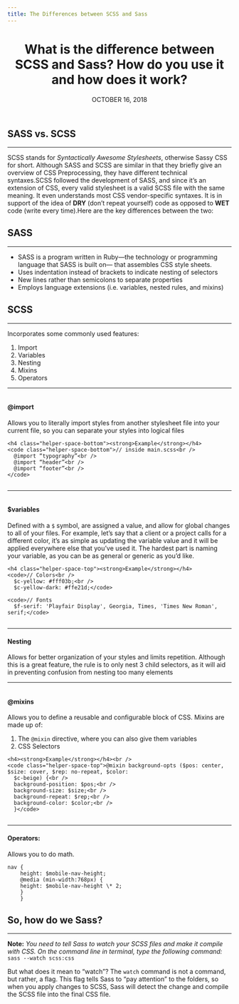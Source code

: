 ```yaml
---
title: The Differences between SCSS and Sass
---
```


<main class='blogposts__container'>
  <header class='header-main'>
    <h1>What is the difference between SCSS and Sass? How do you use it and how does it work?</h1>
    <time datetime="2018-10-16">OCTOBER 16, 2018</time>
  </header>

  <h2>SASS vs. SCSS</h2>
  <hr />
  <p>SCSS stands for <em>Syntactically Awesome Stylesheets</em>, otherwise Sassy CSS for short. Although SASS and SCSS
    are similar in that they briefly give an overview of CSS Preprocessing, they have different technical syntaxes.SCSS
    followed the development of SASS, and since it’s an extension of CSS, every valid stylesheet is a valid SCSS file
    with the same meaning. It even understands most CSS vendor-specific syntaxes. It is in support of the idea of
    <strong>DRY</strong> (don’t repeat yourself) code as opposed to <strong>WET</strong> code (write every time).Here
    are the key differences between the two:</p>

  <h2>SASS</h2>
  <hr />
  <ul class="blogpost--ul-indent">
    <li>SASS is a program written in Ruby—the technology or programming language that SASS is built on— that
      assembles
      CSS style sheets.</li>
    <li>Uses indentation instead of brackets to indicate nesting of selectors</li>
    <li>New lines rather than semicolons to separate properties</li>
    <li>Employs language extensions (i.e. variables, nested rules, and mixins)</li>
  </ul>

  <h2>SCSS</h2>
  <hr />
  <p>Incorporates some commonly used features:</p>
  <ol class="blogpost--ol-indent">
    <li>Import</li>
    <li>Variables</li>
    <li>Nesting</li>
    <li>Mixins</li>
    <li class="helper-space-bottom">Operators</li>
  </ol>

  <hr />
  <div class="column">
    <h4><strong>@import</strong></h4>
    <p class="typography-p">Allows you to literally import styles from another stylesheet file into your current
      file, so you can separate your styles into logical files</p>

    <h4 class="helper-space-bottom"><strong>Example</strong></h4>
    <code class="helper-space-bottom">// inside main.scss<br />
      @import “typography”<br />
      @import “header”<br />
      @import “footer”<br />
    </code>
  </div>

  <hr />
  <div class="column">
    <h4 class="helper-space-bottom"><strong>$variables</strong></h4>
    <p class="typography-p">Defined with a <code>$</code> symbol, are assigned a value, and allow for global
      changes to all of your files. For example, let’s say that a client or a project calls for a different color, it’s
      as simple as updating the variable value and it will be applied everywhere else that you’ve used it. The hardest
      part is naming your variable, as you can be as general or generic as you’d like.</p>

    <h4 class="helper-space-top"><strong>Example</strong></h4>
    <code>// Colors<br />
      $c-yellow: #fff03b;<br />
      $c-yellow-dark: #ffe21d;</code>

    <code>// Fonts
      $f-serif: 'Playfair Display', Georgia, Times, 'Times New Roman', serif;</code>
  </div>

  <hr />
  <h4><strong>Nesting</strong></h4>
  <p>Allows for better organization of your styles and limits repetition. Although this is a great feature, the rule is
    to only nest 3 child selectors, as it will aid in preventing confusion from nesting too many elements</p>

  <hr />
  <div class="column">
    <h4><strong>@mixins</strong></h4>
    <p> Allows you to define a reusable and configurable block of CSS. Mixins are made up of:</p>
    <ol class="blogpost--ol-indent">
      <li>The <code>@mixin</code> directive, where you can also give them variables</li>
      <li class="typography-p">CSS Selectors</li>
    </ol>

    <h4><strong>Example</strong></h4><br />
    <code class="helper-space-top">@mixin background-opts ($pos: center, $size: cover, $rep: no-repeat, $color:
      $c-beige) {<br />
      background-position: $pos;<br />
      background-size: $size;<br />
      background-repeat: $rep;<br />
      background-color: $color;<br />
      }</code>
  </div>

  <hr />
  <h4><strong>Operators:</strong></h4>
  <p>Allows you to do math.</p>
  <code>nav {
    height: $mobile-nav-height;
    @media (min-width:768px) {
    height: $mobile-nav-height \* 2;
    }
    }</code>

  <h2>So, how do we Sass?</h2>
  <hr />
  <strong>Note:</strong> <em>You need to tell Sass to watch your SCSS files and make it compile with CSS. On the
    command line in terminal, type the following command:</em><br />
  <code>sass --watch scss:css</code>

  <p>But what does it mean to “watch”? The <code>watch</code> command is not a command, but rather, a flag. This flag
    tells
    Sass to “pay attention” to the folders, so when you apply changes to SCSS, Sass will detect the change and
    compile the SCSS file into the final CSS file.</p>
</main>